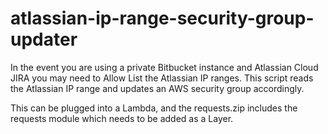 # atlassian-ip-range-security-group-updater
In the event you are using a private Bitbucket instance and Atlassian Cloud JIRA you may need to Allow List the Atlassian IP ranges. This script reads the Atlassian IP range and updates an AWS security group accordingly. 

This can be plugged into a Lambda, and the requests.zip includes the requests module which needs to be added as a Layer.
